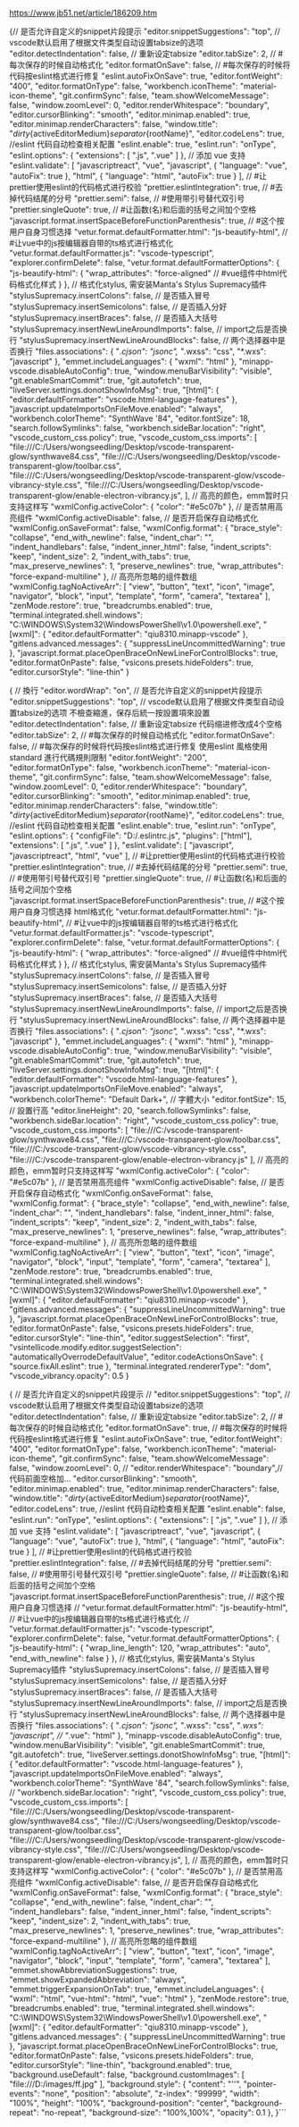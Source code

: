  
https://www.jb51.net/article/186209.htm











{// 是否允许自定义的snippet片段提示
 "editor.snippetSuggestions": "top",
 // vscode默认启用了根据文件类型自动设置tabsize的选项
 "editor.detectIndentation": false,
 // 重新设定tabsize
 "editor.tabSize": 2,
 // #每次保存的时候自动格式化 
 "editor.formatOnSave": false,
 // #每次保存的时候将代码按eslint格式进行修复
 "eslint.autoFixOnSave": true,
 "editor.fontWeight": "400",
 "editor.formatOnType": false,
 "workbench.iconTheme": "material-icon-theme",
 "git.confirmSync": false,
 "team.showWelcomeMessage": false,
 "window.zoomLevel": 0,
 "editor.renderWhitespace": "boundary",
 "editor.cursorBlinking": "smooth",
 "editor.minimap.enabled": true,
 "editor.minimap.renderCharacters": false,
 "window.title": "${dirty}${activeEditorMedium}${separator}${rootName}",
 "editor.codeLens": true,
 //eslint 代码自动检查相关配置
 "eslint.enable": true,
 "eslint.run": "onType",
 "eslint.options": {
 "extensions": [
  ".js",
  ".vue"
 ]
 },
 // 添加 vue 支持
 "eslint.validate": [
 "javascriptreact",
 "vue",
 "javascript",
 {
  "language": "vue",
  "autoFix": true
 },
 "html",
 {
  "language": "html",
  "autoFix": true
 }
 ],
 // #让prettier使用eslint的代码格式进行校验 
 "prettier.eslintIntegration": true,
 // #去掉代码结尾的分号 
 "prettier.semi": false,
 // #使用带引号替代双引号 
 "prettier.singleQuote": true,
 // #让函数(名)和后面的括号之间加个空格
 "javascript.format.insertSpaceBeforeFunctionParenthesis": true,
 // #这个按用户自身习惯选择 
 "vetur.format.defaultFormatter.html": "js-beautify-html",
 // #让vue中的js按编辑器自带的ts格式进行格式化 
 "vetur.format.defaultFormatter.js": "vscode-typescript",
 "explorer.confirmDelete": false,
 "vetur.format.defaultFormatterOptions": {
 "js-beautify-html": {
  "wrap_attributes": "force-aligned"
  // #vue组件中html代码格式化样式
 }
 },
 // 格式化stylus, 需安装Manta's Stylus Supremacy插件
 "stylusSupremacy.insertColons": false, // 是否插入冒号
 "stylusSupremacy.insertSemicolons": false, // 是否插入分好
 "stylusSupremacy.insertBraces": false, // 是否插入大括号
 "stylusSupremacy.insertNewLineAroundImports": false, // import之后是否换行
 "stylusSupremacy.insertNewLineAroundBlocks": false, // 两个选择器中是否换行
 "files.associations": {
 "*.cjson": "jsonc",
 "*.wxss": "css",
 "*.wxs": "javascript"
 },
 "emmet.includeLanguages": {
 "wxml": "html"
 },
 "minapp-vscode.disableAutoConfig": true,
 "window.menuBarVisibility": "visible",
 "git.enableSmartCommit": true,
 "git.autofetch": true,
 "liveServer.settings.donotShowInfoMsg": true,
 "[html]": {
 "editor.defaultFormatter": "vscode.html-language-features"
 },
 "javascript.updateImportsOnFileMove.enabled": "always",
 "workbench.colorTheme": "SynthWave '84",
 "editor.fontSize": 18,
 "search.followSymlinks": false,
 "workbench.sideBar.location": "right",
 "vscode_custom_css.policy": true,
 "vscode_custom_css.imports": [
 "file:///C:/Users/wongseedling/Desktop/vscode-transparent-glow/synthwave84.css",
 "file:///C:/Users/wongseedling/Desktop/vscode-transparent-glow/toolbar.css",
 "file:///C:/Users/wongseedling/Desktop/vscode-transparent-glow/vscode-vibrancy-style.css",
 "file:///C:/Users/wongseedling/Desktop/vscode-transparent-glow/enable-electron-vibrancy.js",
 ],
 // 高亮的颜色，emm暂时只支持这样写
 "wxmlConfig.activeColor": {
 "color": "#e5c07b"
 },
 // 是否禁用高亮组件
 "wxmlConfig.activeDisable": false,
 // 是否开启保存自动格式化
 "wxmlConfig.onSaveFormat": false,
 "wxmlConfig.format": {
 "brace_style": "collapse",
 "end_with_newline": false,
 "indent_char": "",
 "indent_handlebars": false,
 "indent_inner_html": false,
 "indent_scripts": "keep",
 "indent_size": 2,
 "indent_with_tabs": true,
 "max_preserve_newlines": 1,
 "preserve_newlines": true,
 "wrap_attributes": "force-expand-multiline"
 },
 // 高亮所忽略的组件数组
 "wxmlConfig.tagNoActiveArr": [
 "view",
 "button",
 "text",
 "icon",
 "image",
 "navigator",
 "block",
 "input",
 "template",
 "form",
 "camera",
 "textarea"
 ],
 "zenMode.restore": true,
 "breadcrumbs.enabled": true,
 "terminal.integrated.shell.windows": "C:\\WINDOWS\\System32\\WindowsPowerShell\\v1.0\\powershell.exe",
 "[wxml]": {
 "editor.defaultFormatter": "qiu8310.minapp-vscode"
 },
 "gitlens.advanced.messages": {
 "suppressLineUncommittedWarning": true
 },
 "javascript.format.placeOpenBraceOnNewLineForControlBlocks": true,
 "editor.formatOnPaste": false,
 "vsicons.presets.hideFolders": true,
 "editor.cursorStyle": "line-thin"
}











{
 // 換行
 "editor.wordWrap": "on",
 // 是否允许自定义的snippet片段提示
 "editor.snippetSuggestions": "top",
 // vscode默认启用了根据文件类型自动设置tabsize的选项 不檢查縮進，保存后統一按設置項來設置
 "editor.detectIndentation": false,
 // 重新设定tabsize 代码缩进修改成4个空格
 "editor.tabSize": 2,
 // #每次保存的时候自动格式化
 "editor.formatOnSave": false,
 // #每次保存的时候将代码按eslint格式进行修复 使用eslint 風格使用standard 進行代碼規則限制
 "editor.fontWeight": "200",
 "editor.formatOnType": false,
 "workbench.iconTheme": "material-icon-theme",
 "git.confirmSync": false,
 "team.showWelcomeMessage": false,
 "window.zoomLevel": 0,
 "editor.renderWhitespace": "boundary",
 "editor.cursorBlinking": "smooth",
 "editor.minimap.enabled": true,
 "editor.minimap.renderCharacters": false,
 "window.title": "${dirty}${activeEditorMedium}${separator}${rootName}",
 "editor.codeLens": true,
 //eslint 代码自动检查相关配置
 "eslint.enable": true,
 "eslint.run": "onType",
 "eslint.options": {
 "configFile": "D:/.eslintrc.js",
 "plugins": ["html"],
 "extensions": [
  ".js",
  ".vue"
 ]
 },
 "eslint.validate": [
 "javascript",
 "javascriptreact",
 "html",
 "vue"
],
 // #让prettier使用eslint的代码格式进行校验
 "prettier.eslintIntegration": true,
 // #去掉代码结尾的分号
 "prettier.semi": true,
 // #使用带引号替代双引号
 "prettier.singleQuote": true,
 // #让函数(名)和后面的括号之间加个空格
 "javascript.format.insertSpaceBeforeFunctionParenthesis": true,
 // #这个按用户自身习惯选择 html格式化
 "vetur.format.defaultFormatter.html": "js-beautify-html",
 // #让vue中的js按编辑器自带的ts格式进行格式化
 "vetur.format.defaultFormatter.js": "vscode-typescript",
 "explorer.confirmDelete": false,
 "vetur.format.defaultFormatterOptions": {
 "js-beautify-html": {
  "wrap_attributes": "force-aligned"
  // #vue组件中html代码格式化样式
 }
 },
 // 格式化stylus, 需安装Manta's Stylus Supremacy插件
 "stylusSupremacy.insertColons": false, // 是否插入冒号
 "stylusSupremacy.insertSemicolons": false, // 是否插入分好
 "stylusSupremacy.insertBraces": false, // 是否插入大括号
 "stylusSupremacy.insertNewLineAroundImports": false, // import之后是否换行
 "stylusSupremacy.insertNewLineAroundBlocks": false, // 两个选择器中是否换行
 "files.associations": {
 "*.cjson": "jsonc",
 "*.wxss": "css",
 "*.wxs": "javascript"
 },
 "emmet.includeLanguages": {
 "wxml": "html"
 },
 "minapp-vscode.disableAutoConfig": true,
 "window.menuBarVisibility": "visible",
 "git.enableSmartCommit": true,
 "git.autofetch": true,
 "liveServer.settings.donotShowInfoMsg": true,
 "[html]": {
 "editor.defaultFormatter": "vscode.html-language-features"
 },
 "javascript.updateImportsOnFileMove.enabled": "always",
 "workbench.colorTheme": "Default Dark+",
 // 字體大小
 "editor.fontSize": 15,
 // 設置行高
 "editor.lineHeight": 20,
 "search.followSymlinks": false,
 "workbench.sideBar.location": "right",
 "vscode_custom_css.policy": true,
 "vscode_custom_css.imports": [
 "file:///C:/vscode-transparent-glow/synthwave84.css",
 "file:///C:/vscode-transparent-glow/toolbar.css",
 "file:///C:/vscode-transparent-glow/vscode-vibrancy-style.css",
 "file:///C:/vscode-transparent-glow/enable-electron-vibrancy.js"
 ],
 // 高亮的颜色，emm暂时只支持这样写
 "wxmlConfig.activeColor": {
 "color": "#e5c07b"
 },
 // 是否禁用高亮组件
 "wxmlConfig.activeDisable": false,
 // 是否开启保存自动格式化
 "wxmlConfig.onSaveFormat": false,
 "wxmlConfig.format": {
 "brace_style": "collapse",
 "end_with_newline": false,
 "indent_char": "",
 "indent_handlebars": false,
 "indent_inner_html": false,
 "indent_scripts": "keep",
 "indent_size": 2,
 "indent_with_tabs": false,
 "max_preserve_newlines": 1,
 "preserve_newlines": false,
 "wrap_attributes": "force-expand-multiline"
 },
 // 高亮所忽略的组件数组
 "wxmlConfig.tagNoActiveArr": [
 "view",
 "button",
 "text",
 "icon",
 "image",
 "navigator",
 "block",
 "input",
 "template",
 "form",
 "camera",
 "textarea"
 ],
 "zenMode.restore": true,
 "breadcrumbs.enabled": true,
 "terminal.integrated.shell.windows": "C:\\WINDOWS\\System32\\WindowsPowerShell\\v1.0\\powershell.exe",
 "[wxml]": {
 "editor.defaultFormatter": "qiu8310.minapp-vscode"
 },
 "gitlens.advanced.messages": {
 "suppressLineUncommittedWarning": true
 },
 "javascript.format.placeOpenBraceOnNewLineForControlBlocks": true,
 "editor.formatOnPaste": false,
 "vsicons.presets.hideFolders": true,
 "editor.cursorStyle": "line-thin",
 "editor.suggestSelection": "first",
 "vsintellicode.modify.editor.suggestSelection": "automaticallyOverrodeDefaultValue",
 "editor.codeActionsOnSave": {
 "source.fixAll.eslint": true
 },
 "terminal.integrated.rendererType": "dom",
 "vscode_vibrancy.opacity": 0.5
}






{
  // 是否允许自定义的snippet片段提示
  // "editor.snippetSuggestions": "top",
  // vscode默认启用了根据文件类型自动设置tabsize的选项
  "editor.detectIndentation": false,
  // 重新设定tabsize
  "editor.tabSize": 2,
  // #每次保存的时候自动格式化 
  "editor.formatOnSave": true,
  // #每次保存的时候将代码按eslint格式进行修复
  "eslint.autoFixOnSave": true,
  "editor.fontWeight": "400",
  "editor.formatOnType": false,
  "workbench.iconTheme": "material-icon-theme",
  "git.confirmSync": false,
  "team.showWelcomeMessage": false,
  "window.zoomLevel": 0,
  // "editor.renderWhitespace": "boundary",//代码前面空格加...
  "editor.cursorBlinking": "smooth",
  "editor.minimap.enabled": true,
  "editor.minimap.renderCharacters": false,
  "window.title": "${dirty}${activeEditorMedium}${separator}${rootName}",
  "editor.codeLens": true,
  //eslint 代码自动检查相关配置
  "eslint.enable": false,
  "eslint.run": "onType",
  "eslint.options": {
    "extensions": [
      ".js",
      ".vue"
    ]
  },
  // 添加 vue 支持
  "eslint.validate": [
    "javascriptreact",
    "vue",
    "javascript",
    {
      "language": "vue",
      "autoFix": true
    },
    "html",
    {
      "language": "html",
      "autoFix": true
    }
  ],
  //  #让prettier使用eslint的代码格式进行校验 
  "prettier.eslintIntegration": false,
  //  #去掉代码结尾的分号 
  "prettier.semi": false,
  //  #使用带引号替代双引号 
  "prettier.singleQuote": false,
  //  #让函数(名)和后面的括号之间加个空格
  "javascript.format.insertSpaceBeforeFunctionParenthesis": true,
  // #这个按用户自身习惯选择 
  // "vetur.format.defaultFormatter.html": "js-beautify-html",
  // #让vue中的js按编辑器自带的ts格式进行格式化 
  // "vetur.format.defaultFormatter.js": "vscode-typescript",
  "explorer.confirmDelete": false,
  "vetur.format.defaultFormatterOptions": {
    "js-beautify-html": {
      "wrap_line_length": 120,
      "wrap_attributes": "auto",
      "end_with_newline": false
    }
  },
  // 格式化stylus, 需安装Manta's Stylus Supremacy插件
  "stylusSupremacy.insertColons": false, // 是否插入冒号
  "stylusSupremacy.insertSemicolons": false, // 是否插入分好
  "stylusSupremacy.insertBraces": false, // 是否插入大括号
  "stylusSupremacy.insertNewLineAroundImports": false, // import之后是否换行
  "stylusSupremacy.insertNewLineAroundBlocks": false, // 两个选择器中是否换行
  "files.associations": {
    "*.cjson": "jsonc",
    "*.wxss": "css",
    "*.wxs": "javascript",
    // "*.vue": "html"
  },
  "minapp-vscode.disableAutoConfig": true,
  "window.menuBarVisibility": "visible",
  "git.enableSmartCommit": true,
  "git.autofetch": true,
  "liveServer.settings.donotShowInfoMsg": true,
  "[html]": {
    "editor.defaultFormatter": "vscode.html-language-features"
  },
  "javascript.updateImportsOnFileMove.enabled": "always",
  "workbench.colorTheme": "SynthWave '84",
  "search.followSymlinks": false,
  // "workbench.sideBar.location": "right",
  "vscode_custom_css.policy": true,
  "vscode_custom_css.imports": [
    "file:///C:/Users/wongseedling/Desktop/vscode-transparent-glow/synthwave84.css",
    "file:///C:/Users/wongseedling/Desktop/vscode-transparent-glow/toolbar.css",
    "file:///C:/Users/wongseedling/Desktop/vscode-transparent-glow/vscode-vibrancy-style.css",
    "file:///C:/Users/wongseedling/Desktop/vscode-transparent-glow/enable-electron-vibrancy.js",
  ],
  // 高亮的颜色，emm暂时只支持这样写
  "wxmlConfig.activeColor": {
    "color": "#e5c07b"
  },
  // 是否禁用高亮组件
  "wxmlConfig.activeDisable": false,
  // 是否开启保存自动格式化
  "wxmlConfig.onSaveFormat": false,
  "wxmlConfig.format": {
    "brace_style": "collapse",
    "end_with_newline": false,
    "indent_char": "",
    "indent_handlebars": false,
    "indent_inner_html": false,
    "indent_scripts": "keep",
    "indent_size": 2,
    "indent_with_tabs": true,
    "max_preserve_newlines": 1,
    "preserve_newlines": true,
    "wrap_attributes": "force-expand-multiline"
  },
  // 高亮所忽略的组件数组
  "wxmlConfig.tagNoActiveArr": [
    "view",
    "button",
    "text",
    "icon",
    "image",
    "navigator",
    "block",
    "input",
    "template",
    "form",
    "camera",
    "textarea"
  ],
  "emmet.showAbbreviationSuggestions": true,
  "emmet.showExpandedAbbreviation": "always",
  "emmet.triggerExpansionOnTab": true,
  "emmet.includeLanguages": {
    "wxml": "html",
    "vue-html": "html",
    "vue": "html"
  },
  "zenMode.restore": true,
  "breadcrumbs.enabled": true,
  "terminal.integrated.shell.windows": "C:\\WINDOWS\\System32\\WindowsPowerShell\\v1.0\\powershell.exe",
  "[wxml]": {
    "editor.defaultFormatter": "qiu8310.minapp-vscode"
  },
  "gitlens.advanced.messages": {
    "suppressLineUncommittedWarning": true
  },
  "javascript.format.placeOpenBraceOnNewLineForControlBlocks": true,
  "editor.formatOnPaste": false,
  "vsicons.presets.hideFolders": true,
  "editor.cursorStyle": "line-thin",
   "background.enabled": true,
"background.useDefault": false,
"background.customImages": [
"file:///D:/images/ff.jpg"
],
"background.style": {
"content": "''",
"pointer-events": "none",
"position": "absolute",
"z-index": "99999",
"width": "100%",
"height": "100%",
"background-position": "center",
"background-repeat": "no-repeat",
"background-size": "100%,100%",
"opacity": 0.1
},
}```




